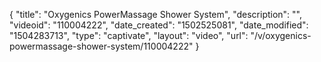 {
    "title": "Oxygenics PowerMassage Shower System",
    "description": "",
    "videoid": "110004222",
    "date_created": "1502525081",
    "date_modified": "1504283713",
    "type": "captivate",
    "layout": "video",
    "url": "\/v\/oxygenics-powermassage-shower-system\/110004222"
}